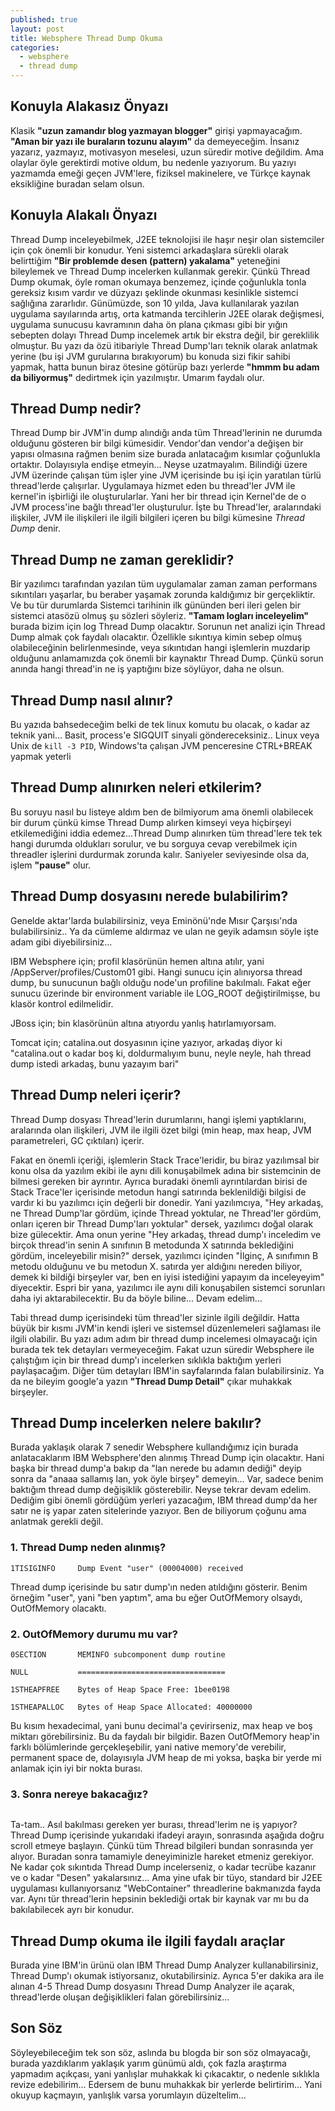 ```yaml
---
published: true
layout: post
title: Websphere Thread Dump Okuma
categories: 
  - websphere
  - thread dump
---
```


## Konuyla Alakasız Önyazı

Klasik **"uzun zamandır blog yazmayan blogger"** girişi yapmayacağım. **"Aman bir yazı ile buraların tozunu alayım"** da demeyeceğim. İnsanız yazarız, yazmayız, motivasyon meselesi, uzun süredir motive değildim. Ama olaylar öyle gerektirdi motive oldum, bu nedenle yazıyorum. Bu yazıyı yazmamda emeği geçen JVM'lere, fiziksel makinelere, ve Türkçe kaynak eksikliğine buradan selam olsun.

## Konuyla Alakalı Önyazı

Thread Dump inceleyebilmek, J2EE teknolojisi ile haşır neşir olan sistemciler için çok önemli bir konudur. Yeni sistemci arkadaşlara sürekli olarak belirttiğim **"Bir problemde desen (pattern) yakalama"** yeteneğini bileylemek ve Thread Dump incelerken kullanmak gerekir. Çünkü Thread Dump okumak, öyle roman okumaya benzemez, içinde çoğunlukla tonla gereksiz kısım vardır ve düzyazı şeklinde okunması kesinlikle sistemci sağlığına zararlıdır.  Günümüzde, son 10 yılda, Java kullanılarak yazılan uygulama sayılarında artış, orta katmanda tercihlerin J2EE olarak değişmesi, uygulama sunucusu kavramının daha ön plana çıkması gibi bir yığın sebepten dolayı Thread Dump incelemek artık bir ekstra değil, bir gereklilik olmuştur. Bu yazı da özü itibariyle Thread Dump'ları teknik olarak anlatmak yerine (bu işi JVM gurularına bırakıyorum) bu konuda sizi fikir sahibi yapmak, hatta bunun biraz ötesine götürüp bazı yerlerde **"hmmm bu adam da biliyormuş"** dedirtmek için yazılmıştır. Umarım faydalı olur.

## Thread Dump nedir?

Thread Dump bir JVM'in dump alındığı anda tüm Thread'lerinin ne durumda olduğunu gösteren bir bilgi kümesidir. Vendor'dan vendor'a değişen bir yapısı olmasına rağmen benim size burada anlatacağım kısımlar çoğunlukla ortaktır. Dolayısıyla endişe etmeyin... Neyse uzatmayalım.  Bilindiği üzere JVM üzerinde çalışan tüm işler yine JVM içerisinde bu işi için yaratılan türlü thread'lerde çalışırlar. Uygulamaya hizmet eden bu thread'ler JVM ile kernel'in işbirliği ile oluşturularlar. Yani her bir thread için Kernel'de de o JVM process'ine bağlı thread'ler oluşturulur. İşte bu Thread'ler, aralarındaki ilişkiler, JVM ile ilişkileri ile ilgili bilgileri içeren bu bilgi kümesine _Thread Dump_ denir.

## Thread Dump ne zaman gereklidir?

Bir yazılımcı tarafından yazılan tüm uygulamalar zaman zaman performans sıkıntıları yaşarlar, bu beraber yaşamak zorunda kaldığımız bir gerçekliktir. Ve bu tür durumlarda Sistemci tarihinin ilk gününden beri ileri gelen bir sistemci atasözü olmuş şu sözleri söyleriz. **"Tamam logları inceleyelim"** burada bizim için log Thread Dump olacaktır. Sorunun net analizi için Thread Dump almak çok faydalı olacaktır. Özellikle sıkıntıya kimin sebep olmuş olabileceğinin belirlenmesinde, veya sıkıntıdan hangi işlemlerin muzdarip olduğunu anlamamızda çok önemli bir kaynaktır Thread Dump. Çünkü sorun anında hangi thread'in ne iş yaptığını bize söylüyor, daha ne olsun.

## Thread Dump nasıl alınır?

Bu yazıda bahsedeceğim belki de tek linux komutu bu olacak, o kadar az teknik yani... Basit, process'e SIGQUIT sinyali göndereceksiniz.. Linux veya Unix de ```kill -3 PID```, Windows'ta çalışan JVM penceresine CTRL+BREAK yapmak yeterli

## Thread Dump alınırken neleri etkilerim?

Bu soruyu nasıl bu listeye aldım ben de bilmiyorum ama önemli olabilecek bir durum çünkü kimse Thread Dump alırken kimseyi veya hiçbirşeyi etkilemediğini iddia edemez...Thread Dump alınırken tüm thread'lere tek tek hangi durumda oldukları sorulur, ve bu sorguya cevap verebilmek için threadler işlerini durdurmak zorunda kalır. Saniyeler seviyesinde olsa da, işlem **"pause"** olur.

## Thread Dump dosyasını nerede bulabilirim?

Genelde aktar'larda bulabilirsiniz, veya Eminönü'nde Mısır Çarşısı'nda bulabilirsiniz.. Ya da cümleme aldırmaz ve ulan ne geyik adamsın söyle işte adam gibi diyebilirsiniz...

IBM Websphere için; profil klasörünün hemen altına atılır, yani /AppServer/profiles/Custom01 gibi. Hangi sunucu için alınıyorsa thread dump, bu sunucunun bağlı olduğu node'un profiline bakılmalı. Fakat eğer sunucu üzerinde bir environment variable ile LOG_ROOT değiştirilmişse, bu klasör kontrol edilmelidir.

JBoss için; bin klasörünün altına atıyordu yanlış hatırlamıyorsam.

Tomcat için; catalina.out dosyasının içine yazıyor, arkadaş diyor ki "catalina.out o kadar boş ki, doldurmalıyım  bunu, neyle neyle, hah thread dump istedi arkadaş, bunu yazayım bari"

## Thread Dump neleri içerir?

Thread Dump dosyası Thread'lerin durumlarını, hangi işlemi yaptıklarını, aralarında olan ilişkileri, JVM ile ilgili özet bilgi (min heap, max heap, JVM parametreleri, GC çıktıları) içerir.

Fakat en önemli içeriği, işlemlerin Stack Trace'leridir, bu biraz yazılımsal bir konu olsa da yazılım ekibi ile aynı dili konuşabilmek adına bir sistemcinin de bilmesi gereken bir ayrıntır. Ayrıca buradaki önemli ayrıntılardan birisi de Stack Trace'ler içerisinde metodun hangi satırında beklenildiği bilgisi de vardır ki bu yazılımcı için değerli bir donedir. Yani yazılımcıya, "Hey arkadaş, ne Thread Dump'lar gördüm, içinde Thread yoktular, ne Thread'ler gördüm, onları içeren bir Thread Dump'ları yoktular" dersek, yazılımcı doğal olarak bize gülecektir. Ama onun yerine "Hey arkadaş, thread dump'ı inceledim ve birçok thread'in senin A sınıfının B metodunda X satırında beklediğini gördüm, inceleyebilir misin?" dersek, yazılımcı içinden "İlginç, A sınıfımın B metodu olduğunu ve bu metodun X. satırda yer aldığını nereden biliyor, demek ki bildiği birşeyler var, ben en iyisi istediğini yapayım da inceleyeyim" diyecektir. Espri bir yana, yazılımcı ile aynı dili konuşabilen sistemci sorunları daha iyi aktarabilecektir. Bu da böyle biline... Devam edelim...

Tabi thread dump içerisindeki tüm thread'ler sizinle ilgili değildir. Hatta büyük bir kısmı JVM'in kendi işleri ve sistemsel düzenlemeleri sağlaması ile ilgili olabilir. Bu yazı adım adım bir thread dump incelemesi olmayacağı için burada tek tek detayları vermeyeceğim. Fakat uzun süredir Websphere ile çalıştığım için bir thread dump'ı incelerken sıklıkla baktığım yerleri paylaşacağım. Diğer tüm detayları IBM'in sayfalarında falan bulabilirsiniz. Ya da ne bileyim google'a yazın **"Thread Dump Detail"** çıkar muhakkak birşeyler.

## Thread Dump incelerken nelere bakılır?

Burada yaklaşık olarak 7 senedir Websphere kullandığımız için burada anlatacaklarım IBM Websphere'den alınmış Thread Dump için olacaktır. Hani başka bir thread dump'a bakıp da "lan nerede bu adamın dediği" deyip sonra da "anaaa sallamış lan, yok öyle birşey" demeyin... Var, sadece benim baktığım thread dump değişiklik gösterebilir. Neyse tekrar devam edelim. Dediğim gibi önemli gördüğüm yerleri yazacağım, IBM thread dump'da her satır ne iş yapar zaten sitelerinde yazıyor. Ben de biliyorum çoğunu ama anlatmak gerekli değil.

### 1. Thread Dump neden alınmış?

```
1TISIGINFO     Dump Event "user" (00004000) received 
```
Thread dump içerisinde bu satır dump'ın neden atıldığını gösterir. Benim örneğim "user", yani "ben yaptım", ama bu eğer OutOfMemory olsaydı, OutOfMemory olacaktı.

### 2. OutOfMemory durumu mu var?


```
0SECTION       MEMINFO subcomponent dump routine

NULL           =================================

1STHEAPFREE    Bytes of Heap Space Free: 1bee0198 

1STHEAPALLOC   Bytes of Heap Space Allocated: 40000000
```
Bu kısım hexadecimal, yani bunu decimal'a çevirirseniz, max heap ve boş miktarı görebilirsiniz. Bu da faydalı bir bilgidir. Bazen OutOfMemory heap'in farklı bölümlerinde gerçekleşebilir, yani native memory'de verebilir, permanent space de, dolayısıyla JVM heap de mi yoksa, başka bir yerde mi anlamak için iyi bir nokta burası.

### 3. Sonra nereye bakacağız?

```1XMTHDINFO     All Thread Details
```
Ta-tam.. Asıl bakılması gereken yer burası, thread'lerim ne iş yapıyor? Thread Dump içerisinde yukarıdaki ifadeyi arayın, sonrasında aşağıda doğru scroll etmeye başlayın. Çünkü tüm Thread bilgileri bundan sonrasında yer alıyor. Buradan sonra tamamiyle deneyiminizle hareket etmeniz gerekiyor. Ne kadar çok sıkıntıda Thread Dump incelerseniz, o kadar tecrübe kazanır ve o kadar "Desen" yakalarsınız... Ama yine ufak bir tüyo, standard bir J2EE uygulaması kullanıyorsanız "WebContainer" threadlerine bakmanızda fayda var. Aynı tür thread'lerin hepsinin beklediği ortak bir kaynak var mı bu da bakılabilecek ayrı bir konudur.

## **Thread Dump okuma ile ilgili faydalı araçlar**

Burada yine IBM'in ürünü olan IBM Thread Dump Analyzer kullanabilirsiniz, Thread Dump'ı okumak istiyorsanız, okutabilirsiniz. Ayrıca 5'er dakika ara ile alınan 4-5 Thread Dump dosyasını Thread Dump Analyzer ile açarak, thread'lerde oluşan değişiklikleri falan görebilirsiniz...

## Son Söz

Söyleyebileceğim tek son söz, aslında bu blogda bir son söz olmayacağı, burada yazdıklarım yaklaşık yarım günümü aldı, çok fazla araştırma yapmadım açıkçası, yani yanlışlar muhakkak ki çıkacaktır, o nedenle sıklıkla revize edebilirim... Edersem de bunu muhakkak bir yerlerde belirtirim... Yani okuyup kaçmayın, yanlışlık varsa yorumlayın düzeltelim...
